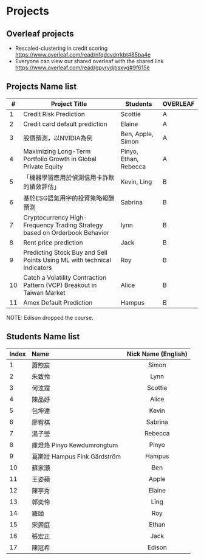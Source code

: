 
# Projects

## Overleaf projects

- Rescaled-clustering in credit scoring 
https://www.overleaf.com/read/nfqdcvdrrkbt#85ba4e
- Everyone can view our shared overleaf with the shared link https://www.overleaf.com/read/gpyrydjbsxvg#9f615e



## Projects Name list
| #  | Project Title                                                        | Students                                | OVERLEAF|
|----|----------------------------------------------------------------------|-----------------------------------------|---|
| 1  | Credit Risk Prediction                                               | Scottie                         | A|
| 2  | Credit card default prediction                                       | Elaine                                  | A|
| 3  | 股價預測，以NVIDIA為例                                                  | Ben, Apple, Simon                       | A|
| 4  | Maximizing Long-Term Portfolio Growth in Global Private Equity       | Pinyo, Ethan, Rebecca                   | A|
| 5  |「機器學習應用於偵測信用卡詐欺的績效評估」                                   | Kevin, Ling                              | B|
| 6  | 基於ESG語氣用字的投資策略報酬預測                                         | Sabrina                                  | B|
| 7  | Cryptocurrency High-Frequency Trading Strategy based on Orderbook Behavior | lynn                               | B|
| 8  |Rent price prediction                                                 | Jack                                     | B|
| 9  |Predicting Stock Buy and Sell Points Using ML with technical Indicators| Roy                                     |B|
| 10 |Catch a Volatility Contraction Pattern (VCP) Breakout in Taiwan Market| Alice                                   | B |
| 11 | Amex Default Prediction                                              | Hampus                                   | B |


NOTE: Edison dropped the course. 

## Students Name list
| Index | Name                          | Nick Name (English) |
| :---  | :---                          | :---:               |
| 1     | 蕭煦宸                         | Simon               |
| 2     | 朱致伶                         | Lynn                |
| 3     | 何泫霆                         | Scottie             |
| 4     | 陳品妤                         | Alice               |
| 5     | 包坤達                         | Kevin               |
| 6     | 廖宥棋                         | Sabrina             |
| 7     | 湯子瑩                         | Rebecca             |
| 8     | 庫燈烙 Pinyo Kewdumrongtum     | Pinyo               |
| 9     | 葛斯壯 Hampus Fink Gärdström   | Hampus              |
| 10    | 蘇家灝                         | Ben                 |
| 11    | 王姿蘋                         | Apple               |
| 12    | 陳亭秀                         | Elaine              |
| 13    | 郭奕伶                         | Ling                |
| 14    | 羅頤                           | Roy                 |
| 15    | 宋羿庭                         | Ethan               |
| 16    | 張宏正                         | Jack                |
| 17    | 陳冠希                         | Edison              |
